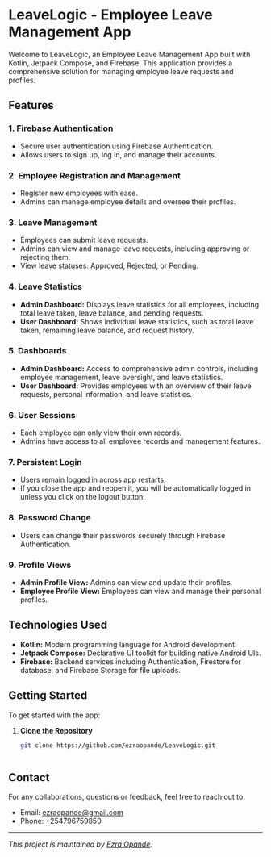 # LeaveLogic - Employee Leave Management App

Welcome to LeaveLogic, an Employee Leave Management App built with Kotlin, Jetpack Compose, and Firebase. This application provides a comprehensive solution for managing employee leave requests and profiles.


## Features

### 1. Firebase Authentication
- Secure user authentication using Firebase Authentication.
- Allows users to sign up, log in, and manage their accounts.

### 2. Employee Registration and Management
- Register new employees with ease.
- Admins can manage employee details and oversee their profiles.

### 3. Leave Management
- Employees can submit leave requests.
- Admins can view and manage leave requests, including approving or rejecting them.
- View leave statuses: Approved, Rejected, or Pending.

### 4. Leave Statistics
- **Admin Dashboard:** Displays leave statistics for all employees, including total leave taken, leave balance, and pending requests.
- **User Dashboard:** Shows individual leave statistics, such as total leave taken, remaining leave balance, and request history.

### 5. Dashboards
- **Admin Dashboard:** Access to comprehensive admin controls, including employee management, leave oversight, and leave statistics.
- **User Dashboard:** Provides employees with an overview of their leave requests, personal information, and leave statistics.

### 6. User Sessions
- Each employee can only view their own records.
- Admins have access to all employee records and management features.

### 7. Persistent Login
- Users remain logged in across app restarts.
- If you close the app and reopen it, you will be automatically logged in unless you click on the logout button.

### 8. Password Change
- Users can change their passwords securely through Firebase Authentication.

### 9. Profile Views
- **Admin Profile View:** Admins can view and update their profiles.
- **Employee Profile View:** Employees can view and manage their personal profiles.

## Technologies Used

- **Kotlin:** Modern programming language for Android development.
- **Jetpack Compose:** Declarative UI toolkit for building native Android UIs.
- **Firebase:** Backend services including Authentication, Firestore for database, and Firebase Storage for file uploads.

## Getting Started

To get started with the app:

1. **Clone the Repository**
   ```bash
   git clone https://github.com/ezraopande/LeaveLogic.git



## Contact

For any collaborations, questions or feedback, feel free to reach out to:

- Email: ezraopande@gmail.com
- Phone: +254796759850

---

*This project is maintained by [Ezra Opande](https://github.com/ezraopande).*
